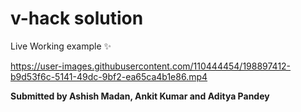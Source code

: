 # v-hack solution

Live Working example ✨





https://user-images.githubusercontent.com/110444454/198897412-b9d53f6c-5141-49dc-9bf2-ea65ca4b1e86.mp4



**Submitted by Ashish Madan, Ankit Kumar and Aditya Pandey**

